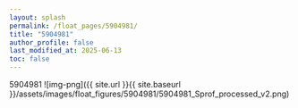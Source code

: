 ```yaml
---
layout: splash
permalink: /float_pages/5904981/
title: "5904981"
author_profile: false
last_modified_at: 2025-06-13
toc: false
---
```

 
5904981
![img-png]({{ site.url }}{{ site.baseurl }}/assets/images/float_figures/5904981/5904981_Sprof_processed_v2.png)